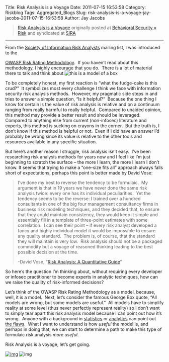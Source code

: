 Title: Risk Analysis is a Voyage
Date: 2011-07-15 16:53:58
Category: Riskblog
Tags: Aggregated_Blogs
Slug: risk-analysis-is-a-voyage-jay-jacobs-2011-07-15-16:53:58
Author: Jay Jacobs

>[Risk Analysis is a Voyage](https://beechplane.wordpress.com/2011/07/15/risk-analysis-is-a-voyage/) originally posted at [Behavioral Security » Risk](https://beechplane.wordpress.com) and syndicated at [SIRA](http://societyinforisk.org)
***
From the [Society of Information Risk Analysts](http://www.societyinforisk.org/) mailing list, I was introduced to the

[OWASP Risk Rating Methodology](https://www.owasp.org/index.php/OWASP_Risk_Rating_Methodology).  If you haven’t read about this methodology, I highly encourage that you do.  There is a lot of material there to talk and think about.![this is a model of a box](https://beechplane.files.wordpress.com/2011/07/image.png?w=120&h=99 "this is a model of a box")

To be completely honest, my first reaction is “what the fudge-cake is this crud?”  It symbolizes most every challenge I think we face with information security risk analysis methods.  However, my pragmatic side steps in and tries to answer a simple question, “Is it helpful?”  Because the one thing I know for certain is the value of risk analysis is relative and on a continuum ranging from really harmful to really helpful.  Compared to unaided opinion, this method may provide a better result and should be leveraged.  Compared to anything else from current (non-infosec) literature and experts, this method is sucking on crayons in the corner.  But the truth is, I don’t know if this method is helpful or not.  Even if I did have an answer I’d probably be wrong since its value is relative to the other tools and resources available in any specific situation.

But here’s another reason I struggle, risk analysis isn’t easy.  I’ve been researching risk analysis methods for years now and I feel like I’m just beginning to scratch the surface – the more I learn, the more I learn I don’t know. It seems that trying to make a “one-size fits all” approach always falls short of expectations, perhaps this point is better made by David Vose:

> I’ve done my best to reverse the tendency to be formulaic.  My argument is that in 19 years we have never done the same risk analysis twice: every one has its individual peculiarities.  Yet the tendency seems to be the reverse: I trained over a hundred consultants in one of the big four management consultancy firms in business risk modeling techniques, and they decided that, to ensure that they could maintain consistency, they would keep it simple and essentially fill in a template of three-point estimates with some correlation.  I can see their point – if every risk analyst developed a fancy and highly individual model it would be impossible to ensure any quality standard.  The problem is, of course, that the standard they will maintain is very low.  Risk analysis should not be a packaged commodity but a voyage of reasoned thinking leading to the best possible decision at the time.
>
> -David Vose, “[Risk Analysis: A Quantitative Guide](http://www.amazon.com/gp/product/0470512849/)”

So here’s the question I’m thinking about, without requiring every developer or infosec practitioner to become experts in analytic techniques, how can we raise the quality of risk-informed decisions? 

Let’s think of the OWASP Risk Rating Methodology as a model, because, well, it is a model.  Next, let’s consider the famous George Box quote, “All models are wrong, but some models are useful.”  All models have to simplify reality at some level (thus never perfectly represent reality) so I don’t want to simply tear apart this risk analysis model because I can point out how it’s wrong.  Anyone with a background in [statistics](http://en.wikipedia.org/wiki/Statistically_independent) or [analytics](http://www.risk-doctor.com/pdf-briefings/risk-doctor08e.pdf) can point out [the flaws](http://www.dylan.org.uk/ordinal.pdf).  What I want to understand is how *useful* the model is, and perhaps in doing that, we can start to determine a path to make this type of formulaic risk analysis *more useful*.

Risk Analysis is a voyage, let’s get going.

[![img](/images/blank.png)](#) ![img](https://pixel.wp.com/b.gif?host=beechplane.wordpress.com&blog=13708129&post=86&subd=beechplane&ref=&feed=1)


